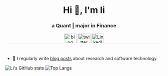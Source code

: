 <!--
**liuli1735/liuli1735** is a ✨ _special_ ✨ repository because its `README.md` (this file) appears on your GitHub profile.

Here are some ideas to get you started:

- 🔭 I’m currently working on ...
- 🌱 I’m currently learning ...
- 👯 I’m looking to collaborate on ...
- 🤔 I’m looking for help with ...
- 💬 Ask me about ...
- 📫 How to reach me: ...
- 😄 Pronouns: ...
- ⚡ Fun fact: ...
- 🎥 You may also want to look at my ...
-->

<h1 align="center">Hi 👋, I'm li</h1>
<h3 align="center">a Quant | major in Finance</h3>
<p align="center" style="border-bottom: 1px solid; border-bottom-color: #D8DEE4;>
                         
<a href="https://liuli1735.github.io" target="blank"><img align="center" src="https://cdn.jsdelivr.net/npm/@fortawesome/fontawesome-free@6.1.1/svgs/solid/blog.svg" alt="blog" height="30" width="40" /></a>
<a href="https://twitter.com/liuli1991" target="blank"><img align="center" src="https://cdn.jsdelivr.net/npm/@fortawesome/fontawesome-free@6.1.1/svgs/brands/twitter.svg" alt="twitter" height="30" width="40" /></a>
<a href="https://www.linkedin.com/in/ll1735/" target="blank"><img align="center" src="https://cdn.jsdelivr.net/npm/@fortawesome/fontawesome-free@6.1.1/svgs/brands/linkedin.svg" alt="LinkedIn" height="30" width="40" /></a>
<p>

<h1></h1>
  
- 📝 I regularly write [blog posts](https://liuli1735.github.io) about research and software technology
  
![Li's GitHub stats](https://github-readme-stats.vercel.app/api?username=liuli1735&show_icons=true&hide=prs&hide_border=true&count_private=true&theme=default_repocard&hide_title=false&hide_rank=false)
![Top Langs](https://github-readme-stats.vercel.app/api/top-langs/?username=liuli1735&hide_border=true&layout=compact&text_color=151515&bg_color=fefefe&hide_title=false&card_width=210)
